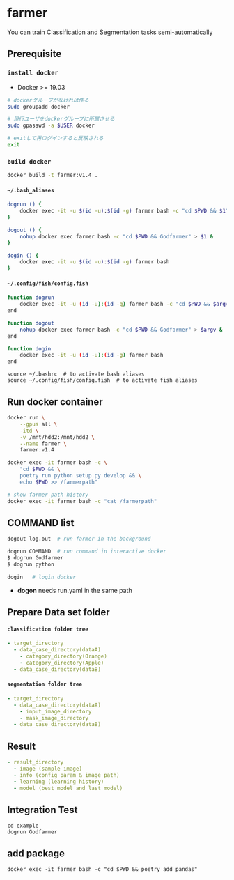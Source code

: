 # farmer

You can train Classification and Segmentation tasks semi-automatically

## Prerequisite

### `install docker`
- Docker >= 19.03
```bash
# dockerグループがなければ作る
sudo groupadd docker

# 現行ユーザをdockerグループに所属させる
sudo gpasswd -a $USER docker

# exitして再ログインすると反映される
exit
```

### `build docker`
```bash
docker build -t farmer:v1.4 .
```

#### **`~/.bash_aliases`**
```bash
dogrun () {
    docker exec -it -u $(id -u):$(id -g) farmer bash -c "cd $PWD && $1"
}

dogout () {
    nohup docker exec farmer bash -c "cd $PWD && Godfarmer" > $1 &
}

dogin () {
    docker exec -it -u $(id -u):$(id -g) farmer bash
}
```

#### **`~/.config/fish/config.fish`**
``` bash
function dogrun
    docker exec -it -u (id -u):(id -g) farmer bash -c "cd $PWD && $argv"
end

function dogout
    nohup docker exec farmer bash -c "cd $PWD && Godfarmer" > $argv &
end

function dogin
    docker exec -it -u (id -u):(id -g) farmer bash
end
```

```
source ~/.bashrc  # to activate bash aliases
source ~/.config/fish/config.fish  # to activate fish aliases
```

## Run docker container
```bash
docker run \
    --gpus all \
    -itd \
    -v /mnt/hdd2:/mnt/hdd2 \
    --name farmer \
    farmer:v1.4

docker exec -it farmer bash -c \
    "cd $PWD && \
    poetry run python setup.py develop && \
    echo $PWD >> /farmerpath"

# show farmer path history
docker exec -it farmer bash -c "cat /farmerpath"
```


## COMMAND list
```bash
dogout log.out  # run farmer in the background
```

```bash
dogrun COMMAND  # run command in interactive docker
$ dogrun Godfarmer
$ dogrun python
```

```bash
dogin   # login docker
```

* **dogon** needs run.yaml in the same path

## Prepare Data set folder

#### **`classification folder tree`**

```yaml
- target_directory
  - data_case_directory(dataA)
    - category_directory(Orange)
    - category_directory(Apple)
  - data_case_directory(dataB)
```

#### **`segmentation folder tree`**

```yaml
- target_directory
  - data_case_directory(dataA)
    - input_image_directory
    - mask_image_directory
  - data_case_directory(dataB)
```

## Result

```yaml
- result_directory
  - image (sample image)
  - info (config param & image path)
  - learning (learning history)
  - model (best model and last model)
```

## Integration Test

```
cd example
dogrun Godfarmer
```

## add package
```
docker exec -it farmer bash -c "cd $PWD && poetry add pandas"
```